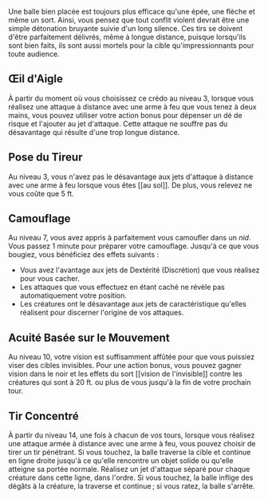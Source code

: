 Une balle bien placée est toujours plus efficace qu'une épée, une flèche et même un sort. Ainsi, vous pensez que tout conflit violent devrait être une simple détonation bruyante suivie d'un long silence. Ces tirs se doivent d'être parfaitement délivrés, même à longue distance, puisque lorsqu'ils sont bien faits, ils sont aussi mortels pour la cible qu'impressionnants pour toute audience.

## Œil d'Aigle

À partir du moment où vous choisissez ce crédo au niveau 3, lorsque vous réalisez une attaque à distance avec une arme à feu que vous tenez à deux mains, vous pouvez utiliser votre action bonus pour dépenser un dé de risque et l'ajouter au jet d'attaque. Cette attaque ne souffre pas du désavantage qui résulte d'une trop longue distance.

## Pose du Tireur

Au niveau 3, vous n'avez pas le désavantage aux jets d'attaque à distance avec une arme à feu lorsque vous êtes [[au sol]]. De plus, vous relevez ne vous coûte que 5 ft.

## Camouflage

Au niveau 7, vous avez appris à parfaitement vous camoufler dans un *nid*. Vous passez 1 minute pour préparer votre camouflage. Jusqu'à ce que vous bougiez, vous bénéficiez des effets suivants : 

 - Vous avez l'avantage aux jets de Dextérité (Discrétion) que vous réalisez pour vous cacher.
 - Les attaques que vous effectuez en étant caché ne révèle pas automatiquement votre position.
 - Les créatures ont le désavantage aux jets de caractéristique qu'elles réalisent pour discerner l'origine de vos attaques.

## Acuité Basée sur le Mouvement

Au niveau 10, votre vision est suffisamment affûtée pour que vous puissiez viser des cibles invisibles. Pour une action bonus, vous pouvez gagner vision dans le noir et les effets du sort [[vision de l'invisible]] contre les créatures qui sont à 20 ft. ou plus de vous jusqu'à la fin de votre prochain tour.

## Tir Concentré

À partir du niveau 14, une fois à chacun de vos tours, lorsque vous réalisez une attaque armée à distance avec une arme à feu, vous pouvez choisir de tirer un tir pénétrant. Si vous touchez, la balle traverse la cible et continue en ligne droite jusqu'à ce qu'elle rencontre un objet solide ou qu'elle atteigne sa portée normale. Réalisez un jet d'attaque séparé pour chaque créature dans cette ligne, dans l'ordre. Si vous touchez, la balle inflige des dégâts à la créature, la traverse et continue ; si vous ratez, la balle s'arrête.
